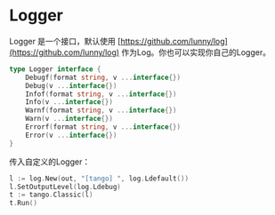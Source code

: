 # Logger

Logger 是一个接口，默认使用 [https://github.com/lunny/log](https://github.com/lunny/log) 作为Log。你也可以实现你自己的Logger。

```Go
type Logger interface {
	Debugf(format string, v ...interface{})
	Debug(v ...interface{})
	Infof(format string, v ...interface{})
	Info(v ...interface{})
	Warnf(format string, v ...interface{})
	Warn(v ...interface{})
	Errorf(format string, v ...interface{})
	Error(v ...interface{})
}
```

传入自定义的Logger：

```Go
l := log.New(out, "[tango] ", log.Ldefault())
l.SetOutputLevel(log.Ldebug)
t := tango.Classic(l)
t.Run()
```
